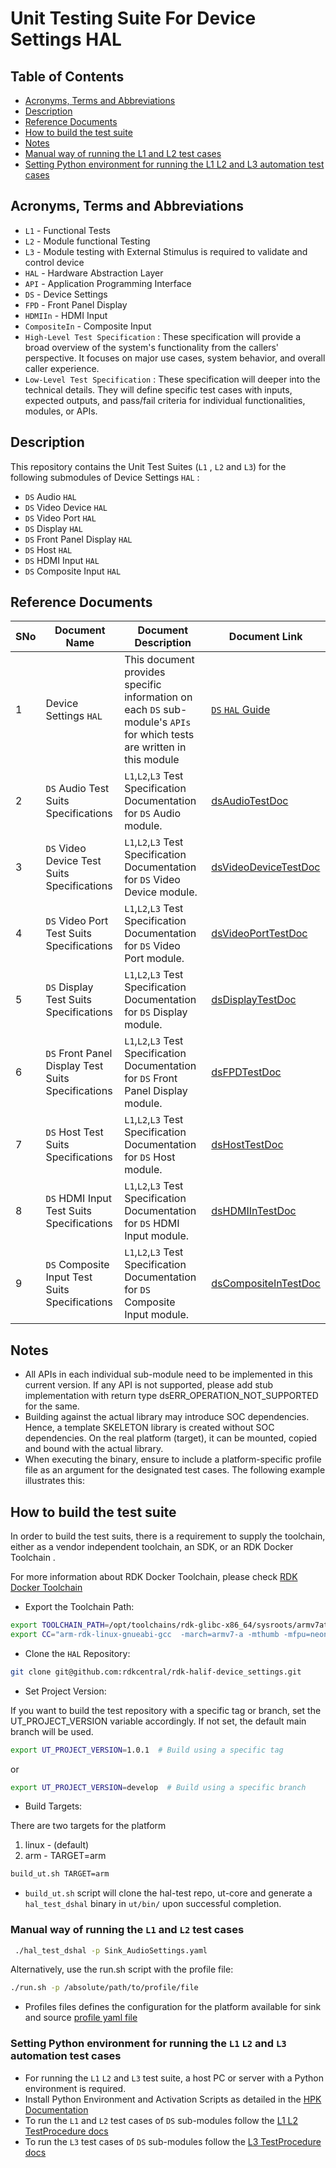 # Unit Testing Suite For Device Settings HAL

## Table of Contents

- [Acronyms, Terms and Abbreviations](#acronyms-terms-and-abbreviations)
- [Description](#description)
- [Reference Documents](#reference-documents)
- [How to build the test suite](#how-to-build-the-test-suite)
- [Notes](#notes)
- [Manual way of running the L1 and L2 test cases](#manual-way-of-running-the-l1-and-l2-test-cases)
- [Setting Python environment for running the L1 L2 and L3 automation test cases](#setting-python-environment-for-running-the-l1-l2-and-l3-automation-test-cases)

## Acronyms, Terms and Abbreviations

- `L1`  - Functional Tests
- `L2`  - Module functional Testing
- `L3`  - Module testing with External Stimulus is required to validate and control device
- `HAL` - Hardware Abstraction Layer
- `API` - Application Programming Interface
- `DS`  - Device Settings
- `FPD` - Front Panel Display
- `HDMIIn` - HDMI Input
- `CompositeIn` - Composite Input
- `High-Level Test Specification` : These specification will provide a broad overview of the system's functionality from the callers' perspective. It focuses on major use cases, system behavior, and overall caller experience.
- `Low-Level Test Specification` : These specification will deeper into the technical details. They will define specific test cases with inputs, expected outputs, and pass/fail criteria for individual functionalities, modules, or APIs.

## Description

This repository contains the Unit Test Suites (`L1` , `L2` and `L3`) for the following submodules of Device Settings  `HAL` :

- `DS` Audio `HAL`
- `DS` Video Device `HAL`
- `DS` Video Port `HAL`
- `DS` Display `HAL`
- `DS` Front Panel Display `HAL`
- `DS` Host `HAL`
- `DS` HDMI Input `HAL`
- `DS` Composite Input `HAL`

## Reference Documents

|SNo|Document Name|Document Description|Document Link|
|---|-------------|--------------------|-------------|
|1|Device Settings `HAL`|This document provides specific information on each `DS` sub-module's `APIs` for which tests are written in this module|[`DS` `HAL` Guide](https://github.com/rdkcentral/rdk-halif-device_settings/blob/main/docs/pages/README.md)|
|2|`DS` Audio Test Suits Specifications |`L1`,`L2`,`L3` Test Specification Documentation for `DS` Audio module.|[dsAudioTestDoc]( https://github.com/rdkcentral/rdk-halif-test-device_settings/tree/main/docs/pages/dsAudio)|
|3|`DS` Video Device Test Suits Specifications |`L1`,`L2`,`L3` Test Specification Documentation for `DS` Video Device module.|[dsVideoDeviceTestDoc](https://github.com/rdkcentral/rdk-halif-test-device_settings/tree/main/docs/pages/dsVideoDevice)|
|4|`DS` Video Port  Test Suits Specifications |`L1`,`L2`,`L3` Test Specification Documentation for `DS` Video Port  module.|[dsVideoPortTestDoc](https://github.com/rdkcentral/rdk-halif-test-device_settings/tree/main/docs/pages/dsVideoPort)|
|5|`DS` Display Test Suits Specifications |`L1`,`L2`,`L3` Test Specification Documentation for `DS` Display module.|[dsDisplayTestDoc](https://github.com/rdkcentral/rdk-halif-test-device_settings/tree/main/docs/pages/dsDisplay)|
|6|`DS` Front Panel Display Test Suits Specifications |`L1`,`L2`,`L3` Test Specification Documentation for `DS` Front Panel Display module.|[dsFPDTestDoc](https://github.com/rdkcentral/rdk-halif-test-device_settings/tree/main/docs/pages/dsFPD)|
|7|`DS` Host Test Suits Specifications |`L1`,`L2`,`L3` Test Specification Documentation for `DS` Host module.|[dsHostTestDoc](https://github.com/rdkcentral/rdk-halif-test-device_settings/tree/main/docs/pages/dsHost)|
|8|`DS` HDMI Input Test Suits Specifications |`L1`,`L2`,`L3` Test Specification Documentation for `DS` HDMI Input module.|[dsHDMIInTestDoc](https://github.com/rdkcentral/rdk-halif-test-device_settings/tree/main/docs/pages/dsHDMIIn)|
|9|`DS` Composite Input Test Suits Specifications |`L1`,`L2`,`L3` Test Specification Documentation for `DS` Composite Input module.|[dsCompositeInTestDoc](https://github.com/rdkcentral/rdk-halif-test-device_settings/tree/main/docs/pages/dsCompositeIn)|

## Notes

- All APIs in each individual sub-module need to be implemented in this current version. If any API is not supported, please add stub implementation with return type dsERR_OPERATION_NOT_SUPPORTED for the same.
- Building against the actual library may introduce SOC dependencies. Hence, a template SKELETON library is created without SOC dependencies. On the real platform (target), it can be mounted, copied and bound with the actual library.
- When executing the binary, ensure to include a platform-specific profile file as an argument for the designated test cases. The following example illustrates this:

## How to build the test suite

In order to build the test suits, there is a requirement to supply the toolchain, either as a vendor independent toolchain, an SDK, or an RDK Docker Toolchain .

For more information about RDK Docker Toolchain, please check [RDK Docker Toolchain](https://github.com/rdkcentral/ut-core/wiki/FAQ:-RDK-Docker-Toolchain)

- Export the Toolchain Path:

```bash
export TOOLCHAIN_PATH=/opt/toolchains/rdk-glibc-x86_64/sysroots/armv7at2hf-neon-rdk-linux-gnueabi
export CC="arm-rdk-linux-gnueabi-gcc  -march=armv7-a -mthumb -mfpu=neon -mfloat-abi=hard --sysroot=$TOOLCHAIN_PATH"
```

- Clone the `HAL` Repository:

```bash
git clone git@github.com:rdkcentral/rdk-halif-device_settings.git
```

- Set Project Version:

If you want to build the test repository with a specific tag or branch, set the UT_PROJECT_VERSION variable accordingly. If not set, the default main branch will be used.

```bash
export UT_PROJECT_VERSION=1.0.1  # Build using a specific tag
```

or

```bash
export UT_PROJECT_VERSION=develop  # Build using a specific branch
```

- Build Targets:

 There are two targets for the platform

  1. linux - (default)
  2. arm - TARGET=arm

```bash
build_ut.sh TARGET=arm
```

- `build_ut.sh` script will clone the hal-test repo, ut-core and generate a `hal_test_dshal` binary in `ut/bin/` upon successful completion.

### Manual way of running the `L1` and `L2` test cases

```bash
 ./hal_test_dshal -p Sink_AudioSettings.yaml
 ```

Alternatively, use the run.sh script with the profile file:

```bash
./run.sh -p /absolute/path/to/profile/file
 ```

- Profiles files defines the configuration for the platform available for sink and source [profile yaml file](https://github.com/rdkcentral/rdk-halif-test-device_settings/tree/main/profiles)

### Setting Python environment for running the `L1` `L2` and `L3` automation test cases

- For running the `L1` `L2` and `L3` test suite, a host PC or server with a Python environment is required.
- Install Python Environment and Activation Scripts as detailed in the [HPK Documentation](https://github.com/rdkcentral/rdk-hpk-documentation/tree/main?tab=readme-ov-file#installing-the-python-environment-for-l3-testing-suite)
- To run the `L1` and `L2` test cases of `DS` sub-modules follow the [L1 L2 TestProcedure docs](https://github.com/rdkcentral/rdk-halif-test-device_settings/tree/main/docs/pages)
- To run the `L3` test cases of `DS` sub-modules follow the [L3 TestProcedure docs](https://github.com/rdkcentral/rdk-halif-test-device_settings/tree/main/docs/pages)
